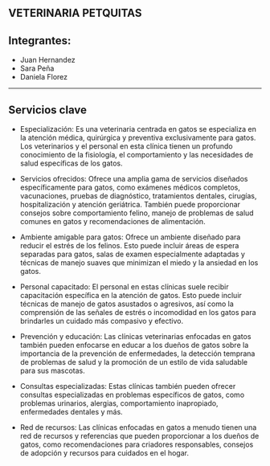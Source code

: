 **VETERINARIA PETQUITAS**
-----------------------------------------------------------------

## **Integrantes:**
- Juan Hernandez
- Sara Peña
- Daniela Florez
---------------------------------------------------------------


## **Servicios clave**
- Especialización:
Es una veterinaria centrada en gatos se especializa en la atención médica, quirúrgica y preventiva exclusivamente para gatos. Los veterinarios y el personal en esta clínica tienen un profundo conocimiento de la fisiología, el comportamiento y las necesidades de salud específicas de los gatos.

- Servicios ofrecidos:
Ofrece una amplia gama de servicios diseñados específicamente para gatos, como exámenes médicos completos, vacunaciones, pruebas de diagnóstico, tratamientos dentales, cirugías, hospitalización y atención geriátrica. También puede proporcionar consejos sobre comportamiento felino, manejo de problemas de salud comunes en gatos y recomendaciones de alimentación.

- Ambiente amigable para gatos:
Ofrece un ambiente diseñado para reducir el estrés de los felinos. Esto puede incluir áreas de espera separadas para gatos, salas de examen especialmente adaptadas y técnicas de manejo suaves que minimizan el miedo y la ansiedad en los gatos.

- Personal capacitado:
El personal en estas clínicas suele recibir capacitación específica en la atención de gatos. Esto puede incluir técnicas de manejo de gatos asustados o agresivos, así como la comprensión de las señales de estrés o incomodidad en los gatos para brindarles un cuidado más compasivo y efectivo.

- Prevención y educación:
Las clínicas veterinarias enfocadas en gatos también pueden enfocarse en educar a los dueños de gatos sobre la importancia de la prevención de enfermedades, la detección temprana de problemas de salud y la promoción de un estilo de vida saludable para sus mascotas.

- Consultas especializadas:
Estas clínicas también pueden ofrecer consultas especializadas en problemas específicos de gatos, como problemas urinarios, alergias, comportamiento inapropiado, enfermedades dentales y más.

- Red de recursos:
Las clínicas enfocadas en gatos a menudo tienen una red de recursos y referencias que pueden proporcionar a los dueños de gatos, como recomendaciones para criadores responsables, consejos de adopción y recursos para cuidados en el hogar.


